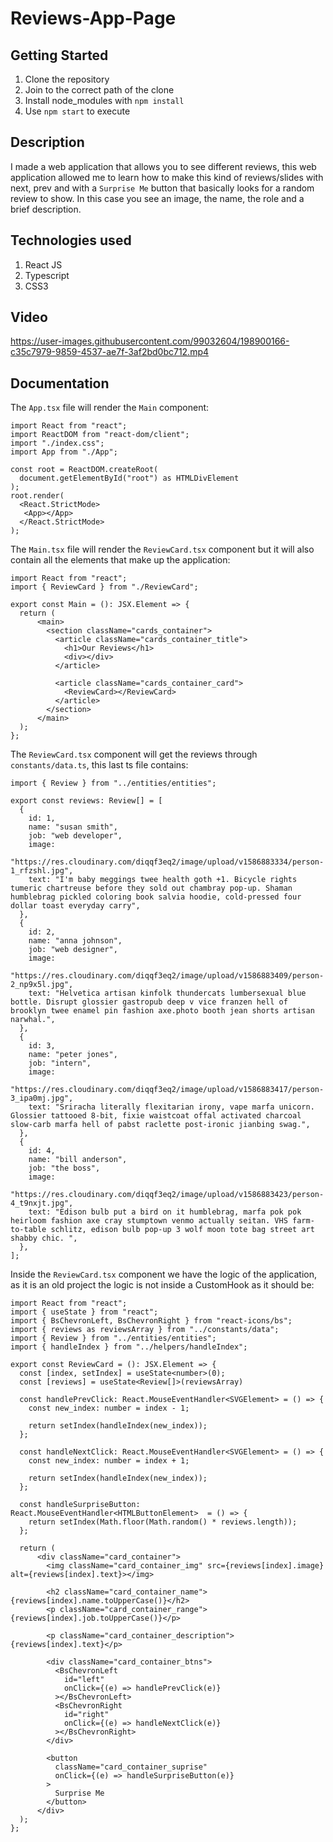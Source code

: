 # Reviews-App-Page

## Getting Started

1. Clone the repository
2. Join to the correct path of the clone
3. Install node_modules with `npm install`
4. Use `npm start` to execute

## Description

I made a web application that allows you to see different reviews, this web application allowed me to learn how to make this kind of reviews/slides with next, prev and with a `Surprise Me` button that basically looks for a random review to show. In this case you see an image, the name, the role and a brief description.

## Technologies used

1. React JS
2. Typescript
3. CSS3

## Video

https://user-images.githubusercontent.com/99032604/198900166-c35c7979-9859-4537-ae7f-3af2bd0bc712.mp4

## Documentation

The `App.tsx` file will render the `Main` component:

```
import React from "react";
import ReactDOM from "react-dom/client";
import "./index.css";
import App from "./App";

const root = ReactDOM.createRoot(
  document.getElementById("root") as HTMLDivElement
);
root.render(
  <React.StrictMode>
   <App></App>
  </React.StrictMode>
);
```

The `Main.tsx` file will render the `ReviewCard.tsx` component but it will also contain all the elements that make up the application:

```
import React from "react";
import { ReviewCard } from "./ReviewCard";

export const Main = (): JSX.Element => {
  return (
      <main>
        <section className="cards_container">
          <article className="cards_container_title">
            <h1>Our Reviews</h1>
            <div></div>
          </article>

          <article className="cards_container_card">
            <ReviewCard></ReviewCard>
          </article>
        </section>
      </main>
  );
};
```

The `ReviewCard.tsx` component will get the reviews through `constants/data.ts`, this last ts file contains:

```
import { Review } from "../entities/entities";

export const reviews: Review[] = [
  {
    id: 1,
    name: "susan smith",
    job: "web developer",
    image:
      "https://res.cloudinary.com/diqqf3eq2/image/upload/v1586883334/person-1_rfzshl.jpg",
    text: "I'm baby meggings twee health goth +1. Bicycle rights tumeric chartreuse before they sold out chambray pop-up. Shaman humblebrag pickled coloring book salvia hoodie, cold-pressed four dollar toast everyday carry",
  },
  {
    id: 2,
    name: "anna johnson",
    job: "web designer",
    image:
      "https://res.cloudinary.com/diqqf3eq2/image/upload/v1586883409/person-2_np9x5l.jpg",
    text: "Helvetica artisan kinfolk thundercats lumbersexual blue bottle. Disrupt glossier gastropub deep v vice franzen hell of brooklyn twee enamel pin fashion axe.photo booth jean shorts artisan narwhal.",
  },
  {
    id: 3,
    name: "peter jones",
    job: "intern",
    image:
      "https://res.cloudinary.com/diqqf3eq2/image/upload/v1586883417/person-3_ipa0mj.jpg",
    text: "Sriracha literally flexitarian irony, vape marfa unicorn. Glossier tattooed 8-bit, fixie waistcoat offal activated charcoal slow-carb marfa hell of pabst raclette post-ironic jianbing swag.",
  },
  {
    id: 4,
    name: "bill anderson",
    job: "the boss",
    image:
      "https://res.cloudinary.com/diqqf3eq2/image/upload/v1586883423/person-4_t9nxjt.jpg",
    text: "Edison bulb put a bird on it humblebrag, marfa pok pok heirloom fashion axe cray stumptown venmo actually seitan. VHS farm-to-table schlitz, edison bulb pop-up 3 wolf moon tote bag street art shabby chic. ",
  },
];
```

Inside the `ReviewCard.tsx` component we have the logic of the application, as it is an old project the logic is not inside a CustomHook as it should be:

```
import React from "react";
import { useState } from "react";
import { BsChevronLeft, BsChevronRight } from "react-icons/bs";
import { reviews as reviewsArray } from "../constants/data";
import { Review } from "../entities/entities";
import { handleIndex } from "../helpers/handleIndex";

export const ReviewCard = (): JSX.Element => {
  const [index, setIndex] = useState<number>(0);
  const [reviews] = useState<Review[]>(reviewsArray)

  const handlePrevClick: React.MouseEventHandler<SVGElement> = () => {
    const new_index: number = index - 1;

    return setIndex(handleIndex(new_index));
  };

  const handleNextClick: React.MouseEventHandler<SVGElement> = () => {
    const new_index: number = index + 1;

    return setIndex(handleIndex(new_index));
  };

  const handleSurpriseButton: React.MouseEventHandler<HTMLButtonElement>  = () => {
    return setIndex(Math.floor(Math.random() * reviews.length));
  };

  return (
      <div className="card_container">
        <img className="card_container_img" src={reviews[index].image} alt={reviews[index].text}></img>

        <h2 className="card_container_name">{reviews[index].name.toUpperCase()}</h2>
        <p className="card_container_range">{reviews[index].job.toUpperCase()}</p>

        <p className="card_container_description">{reviews[index].text}</p>

        <div className="card_container_btns">
          <BsChevronLeft
            id="left"
            onClick={(e) => handlePrevClick(e)}
          ></BsChevronLeft>
          <BsChevronRight
            id="right"
            onClick={(e) => handleNextClick(e)}
          ></BsChevronRight>
        </div>

        <button
          className="card_container_suprise"
          onClick={(e) => handleSurpriseButton(e)}
        >
          Surprise Me
        </button>
      </div>
  );
};
```

